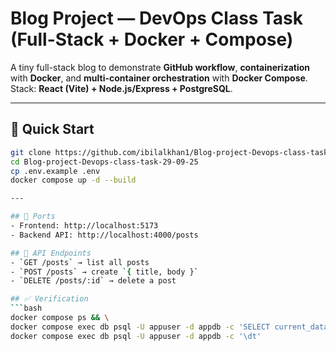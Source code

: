 # Blog Project — DevOps Class Task (Full-Stack + Docker + Compose)

A tiny full-stack blog to demonstrate **GitHub workflow**, **containerization** with **Docker**, and **multi-container orchestration** with **Docker Compose**.  
Stack: **React (Vite) + Node.js/Express + PostgreSQL**.

---

## 🏁 Quick Start

```bash
git clone https://github.com/ibilalkhan1/Blog-project-Devops-class-task-29-09-25.git
cd Blog-project-Devops-class-task-29-09-25
cp .env.example .env
docker compose up -d --build

---

## 📍 Ports
- Frontend: http://localhost:5173  
- Backend API: http://localhost:4000/posts  

## 🔌 API Endpoints
- `GET /posts` → list all posts  
- `POST /posts` → create `{ title, body }`  
- `DELETE /posts/:id` → delete a post  

## ✅ Verification
```bash
docker compose ps && \
docker compose exec db psql -U appuser -d appdb -c 'SELECT current_database();' && \
docker compose exec db psql -U appuser -d appdb -c '\dt'

